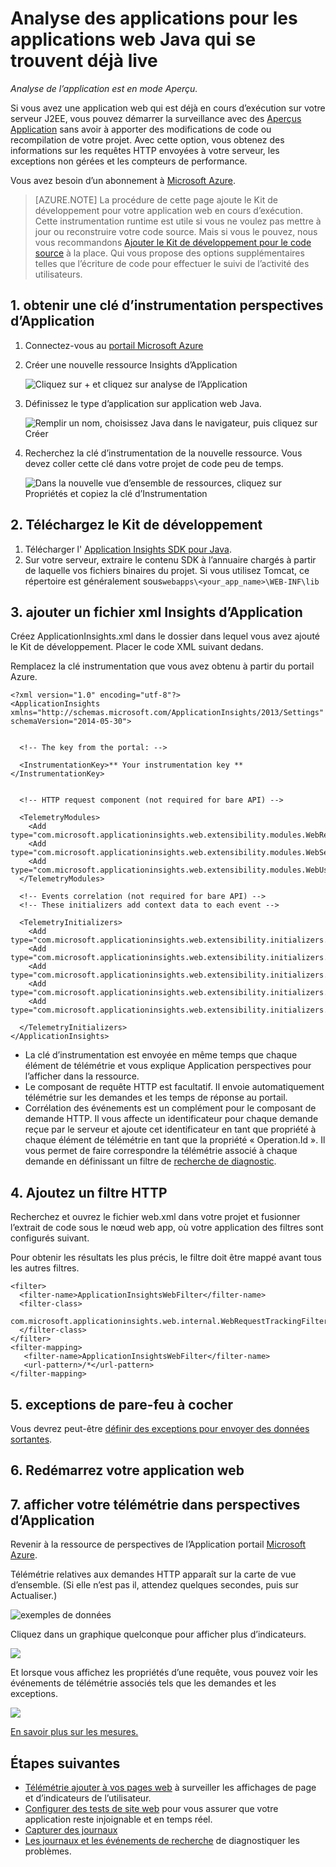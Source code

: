 <properties 
    pageTitle="Analyse des applications pour les applications web Java qui se trouvent déjà live" 
    description="Démarrer une application web qui est déjà en cours d’exécution sur votre serveur de surveillance" 
    services="application-insights" 
    documentationCenter="java"
    authors="alancameronwills" 
    manager="douge"/>

<tags 
    ms.service="application-insights" 
    ms.workload="tbd" 
    ms.tgt_pltfrm="ibiza" 
    ms.devlang="na" 
    ms.topic="article" 
    ms.date="08/24/2016" 
    ms.author="awills"/>
 
# <a name="application-insights-for-java-web-apps-that-are-already-live"></a>Analyse des applications pour les applications web Java qui se trouvent déjà live

*Analyse de l’application est en mode Aperçu.*

Si vous avez une application web qui est déjà en cours d’exécution sur votre serveur J2EE, vous pouvez démarrer la surveillance avec des [Aperçus Application](app-insights-overview.md) sans avoir à apporter des modifications de code ou recompilation de votre projet. Avec cette option, vous obtenez des informations sur les requêtes HTTP envoyées à votre serveur, les exceptions non gérées et les compteurs de performance.

Vous avez besoin d’un abonnement à [Microsoft Azure](https://azure.com).

> [AZURE.NOTE] La procédure de cette page ajoute le Kit de développement pour votre application web en cours d’exécution. Cette instrumentation runtime est utile si vous ne voulez pas mettre à jour ou reconstruire votre code source. Mais si vous le pouvez, nous vous recommandons [Ajouter le Kit de développement pour le code source](app-insights-java-get-started.md) à la place. Qui vous propose des options supplémentaires telles que l’écriture de code pour effectuer le suivi de l’activité des utilisateurs.

## <a name="1-get-an-application-insights-instrumentation-key"></a>1. obtenir une clé d’instrumentation perspectives d’Application

1. Connectez-vous au [portail Microsoft Azure](https://portal.azure.com)
2. Créer une nouvelle ressource Insights d’Application

    ![Cliquez sur + et cliquez sur analyse de l’Application](./media/app-insights-java-live/01-create.png)
3. Définissez le type d’application sur application web Java.

    ![Remplir un nom, choisissez Java dans le navigateur, puis cliquez sur Créer](./media/app-insights-java-live/02-create.png)
4. Recherchez la clé d’instrumentation de la nouvelle ressource. Vous devez coller cette clé dans votre projet de code peu de temps.

    ![Dans la nouvelle vue d’ensemble de ressources, cliquez sur Propriétés et copiez la clé d’Instrumentation](./media/app-insights-java-live/03-key.png)

## <a name="2-download-the-sdk"></a>2. Téléchargez le Kit de développement

1. Télécharger l' [Application Insights SDK pour Java](https://aka.ms/aijavasdk). 
2. Sur votre serveur, extraire le contenu SDK à l’annuaire chargés à partir de laquelle vos fichiers binaires du projet. Si vous utilisez Tomcat, ce répertoire est généralement sous`webapps\<your_app_name>\WEB-INF\lib`


## <a name="3-add-an-application-insights-xml-file"></a>3. ajouter un fichier xml Insights d’Application

Créez ApplicationInsights.xml dans le dossier dans lequel vous avez ajouté le Kit de développement. Placer le code XML suivant dedans.

Remplacez la clé instrumentation que vous avez obtenu à partir du portail Azure.

    <?xml version="1.0" encoding="utf-8"?>
    <ApplicationInsights xmlns="http://schemas.microsoft.com/ApplicationInsights/2013/Settings" schemaVersion="2014-05-30">


      <!-- The key from the portal: -->

      <InstrumentationKey>** Your instrumentation key **</InstrumentationKey>


      <!-- HTTP request component (not required for bare API) -->

      <TelemetryModules>
        <Add type="com.microsoft.applicationinsights.web.extensibility.modules.WebRequestTrackingTelemetryModule"/>
        <Add type="com.microsoft.applicationinsights.web.extensibility.modules.WebSessionTrackingTelemetryModule"/>
        <Add type="com.microsoft.applicationinsights.web.extensibility.modules.WebUserTrackingTelemetryModule"/>
      </TelemetryModules>

      <!-- Events correlation (not required for bare API) -->
      <!-- These initializers add context data to each event -->

      <TelemetryInitializers>
        <Add   type="com.microsoft.applicationinsights.web.extensibility.initializers.WebOperationIdTelemetryInitializer"/>
        <Add type="com.microsoft.applicationinsights.web.extensibility.initializers.WebOperationNameTelemetryInitializer"/>
        <Add type="com.microsoft.applicationinsights.web.extensibility.initializers.WebSessionTelemetryInitializer"/>
        <Add type="com.microsoft.applicationinsights.web.extensibility.initializers.WebUserTelemetryInitializer"/>
        <Add type="com.microsoft.applicationinsights.web.extensibility.initializers.WebUserAgentTelemetryInitializer"/>

      </TelemetryInitializers>
    </ApplicationInsights>


* La clé d’instrumentation est envoyée en même temps que chaque élément de télémétrie et vous explique Application perspectives pour l’afficher dans la ressource.
* Le composant de requête HTTP est facultatif. Il envoie automatiquement télémétrie sur les demandes et les temps de réponse au portail.
* Corrélation des événements est un complément pour le composant de demande HTTP. Il vous affecte un identificateur pour chaque demande reçue par le serveur et ajoute cet identificateur en tant que propriété à chaque élément de télémétrie en tant que la propriété « Operation.Id ». Il vous permet de faire correspondre la télémétrie associé à chaque demande en définissant un filtre de [recherche de diagnostic](app-insights-diagnostic-search.md).


## <a name="4-add-an-http-filter"></a>4. Ajoutez un filtre HTTP

Recherchez et ouvrez le fichier web.xml dans votre projet et fusionner l’extrait de code sous le nœud web app, où votre application des filtres sont configurés suivant.

Pour obtenir les résultats les plus précis, le filtre doit être mappé avant tous les autres filtres.

    <filter>
      <filter-name>ApplicationInsightsWebFilter</filter-name>
      <filter-class>
        com.microsoft.applicationinsights.web.internal.WebRequestTrackingFilter
      </filter-class>
    </filter>
    <filter-mapping>
       <filter-name>ApplicationInsightsWebFilter</filter-name>
       <url-pattern>/*</url-pattern>
    </filter-mapping>

## <a name="5-check-firewall-exceptions"></a>5. exceptions de pare-feu à cocher

Vous devrez peut-être [définir des exceptions pour envoyer des données sortantes](app-insights-ip-addresses.md).

## <a name="6-restart-your-web-app"></a>6. Redémarrez votre application web

## <a name="7-view-your-telemetry-in-application-insights"></a>7. afficher votre télémétrie dans perspectives d’Application

Revenir à la ressource de perspectives de l’Application portail [Microsoft Azure](https://portal.azure.com).

Télémétrie relatives aux demandes HTTP apparaît sur la carte de vue d’ensemble. (Si elle n’est pas il, attendez quelques secondes, puis sur Actualiser.)

![exemples de données](./media/app-insights-java-live/5-results.png)
 

Cliquez dans un graphique quelconque pour afficher plus d’indicateurs. 

![](./media/app-insights-java-live/6-barchart.png)

 

Et lorsque vous affichez les propriétés d’une requête, vous pouvez voir les événements de télémétrie associés tels que les demandes et les exceptions.
 
![](./media/app-insights-java-live/7-instance.png)


[En savoir plus sur les mesures.](app-insights-metrics-explorer.md)



## <a name="next-steps"></a>Étapes suivantes

* [Télémétrie ajouter à vos pages web](app-insights-web-track-usage.md) à surveiller les affichages de page et d’indicateurs de l’utilisateur.
* [Configurer des tests de site web](app-insights-monitor-web-app-availability.md) pour vous assurer que votre application reste injoignable et en temps réel.
* [Capturer des journaux](app-insights-java-trace-logs.md)
* [Les journaux et les événements de recherche](app-insights-diagnostic-search.md) de diagnostiquer les problèmes.


 
